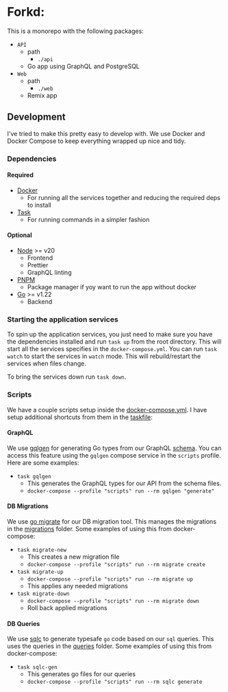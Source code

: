 # Forkd:

This is a monorepo with the following packages:

- `API`
  - path
    - `./api`
  - Go app using GraphQL and PostgreSQL
- `Web`
  - path
    - `./web`
  - Remix app

## Development

I've tried to make this pretty easy to develop with. We use Docker and Docker Compose to keep everything wrapped up nice and tidy.

### Dependencies

#### Required

- [Docker](https://docs.docker.com/engine/install/)
  - For running all the services together and reducing the required deps to install
- [Task](https://taskfile.dev/installation/)
  - For running commands in a simpler fashion

#### Optional

- [Node](https://nodejs.org/en/download/package-manager/current) >= v20
  - Frontend
  - Prettier
  - GraphQL linting
- [PNPM](https://pnpm.io/installation)
  - Package manager if yoy want to run the app without docker
- [Go](https://go.dev/doc/install) >= v1.22
  - Backend

### Starting the application services

To spin up the application services, you just need to make sure you have the dependencies installed and run `task up` from the root directory. This will start all the services specifies in the `docker-compose.yml`. You can run `task watch` to start the services in `watch` mode. This will rebuild/restart the services when files change.

To bring the services down run `task down`.

### Scripts

We have a couple scripts setup inside the [docker-compose.yml](./docker-compose.yml). I have setup additional shortcuts from them in the [taskfile](./Taskfile.yml):

#### GraphQL

We use [gqlgen](https://gqlgen.com/) for generating Go types from our GraphQL [schema](api/graph/schema). You can access this feature using the `gqlgen` compose service in the `scripts` profile. Here are some examples:

- `task gqlgen`
  - This generates the GraphQL types for our API from the schema files.
  - `docker-compose --profile "scripts" run --rm gqlgen "generate"`

#### DB Migrations

We use [go migrate](https://github.com/golang-migrate/migrate) for our DB migration tool. This manages the migrations in the [migrations](db/migrations) folder. Some examples of using this from docker-compose:

- `task migrate-new`
  - This creates a new migration file
  - `docker-compose --profile "scripts" run --rm migrate create`
- `task migrate-up`
  - `docker-compose --profile "scripts" run --rm migrate up`
  - This applies any needed migrations
- `task migrate-down`
  - `docker-compose --profile "scripts" run --rm migrate down`
  - Roll back applied migrations

#### DB Queries

We use [sqlc](https://github.com/sqlc-dev/sqlc) to generate typesafe `go` code based on our `sql` queries. This uses the queries in the [queries](db/queries/) folder. Some examples of using this from docker-compose:

- `task sqlc-gen`
  - This generates go files for our queries
  - `docker-compose --profile "scripts" run --rm sqlc generate`
